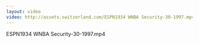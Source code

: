 ```yaml
---
layout: video
video: http://assets.switzerland.com/ESPN1934 WNBA Security-30-1997.mp4
---
```

ESPN1934 WNBA Security-30-1997.mp4

